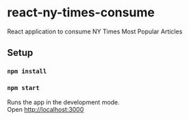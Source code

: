 # react-ny-times-consume
React application to consume NY Times Most Popular Articles 

## Setup

### `npm install`

### `npm start`

Runs the app in the development mode.<br>
Open [http://localhost:3000](http://localhost:3000)